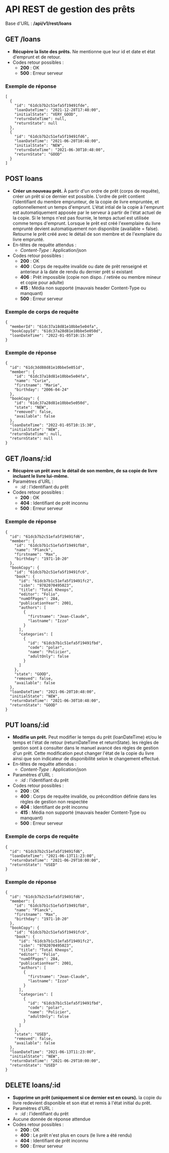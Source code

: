 # API REST de gestion des prêts

Base d'URL : __/api/v1/rest/loans__

## GET /loans

- __Récupère la liste des prêts.__ Ne mentionne que leur id et date et état d'emprunt et de retour.
- Codes retour possibles :
  - __200__ : OK
  - __500__ : Erreur serveur

### Exemple de réponse

```
[
  {
    "id": "61dcb7b2c51efa5f19491fde",
    "loanDateTime": "2021-12-28T17:48:00",
    "initialState": "VERY_GOOD",
    "returnDateTime": null,
    "returnState": null
  },
  {
    "id": "61dcb7b2c51efa5f19491fd6",
    "loanDateTime": "2021-06-20T10:48:00",
    "initialState": "NEW",
    "returnDateTime": "2021-06-30T10:48:00",
    "returnState": "GOOD"
  }
]
```

## POST loans

- __Créer un nouveau prêt.__ À partir d'un ordre de prêt (corps de requête), créer un prêt si ce dernier est possible. L'ordre de prêt contient l'identifiant du membre emprunteur, de la copie de livre empruntée, et optionnellement un temps d'emprunt. L'état intial de la copie à l'emprunt est automatiquement apposée par le serveur à partir de l'état actuel de la copie. Si le temps n'est pas fournie, le temps actuel est utilisée comme temps d'emprunt. Lorsque le prêt est créé l'exemplaire du livre emprunté devient automatiquement non disponible (available = false). Retourne le prêt créé avec le détail de son membre et de l'exmplaire du livre emprunté.
- En-têtes de requête attendus :
  - _Content-Type_ : Application/json
- Codes retour possibles :
  - __200__ : OK
  - __400__ : Corps de requête invalide ou date de prêt renseigné et anterieur à la date de rendu du dernier prêt si existant
  - __406__ : Prêt impossible (copie non dispo. / retirée ou membre mineur et copie pour adulte)
  - __415__ : Média non supporté (mauvais header Content-Type ou manquant)
  - __500__ : Erreur serveur

### Exemple de corps de requête

```
{
  "memberId": "61dc37a18d81e10bbe5e04fa",
  "bookCopyId": "61dc37a28d81e10bbe5e050d",
  "loanDateTime": "2022-01-05T10:15:30"
}
```

### Exemple de réponse

```
{
  "id": "61dc3dd88d81e10bbe5e051d",
  "member": {
    "id": "61dc37a18d81e10bbe5e04fa",
    "name": "Curie",
    "firstname": "Marie",
    "birthday": "2006-04-24"
  },
  "bookCopy": {
    "id": "61dc37a28d81e10bbe5e050d",
    "state": "NEW",
    "removed": false,
    "available": false
  },
  "loanDateTime": "2022-01-05T10:15:30",
  "initialState": "NEW",
  "returnDateTime": null,
  "returnState": null
}
```

## GET /loans/:id

- __Récupère un prêt avec le détail de son membre, de sa copie de livre incluant le livre lui-même.__
- Paramètres d'URL :
  - _:id_ : l'identifiant du prêt
- Codes retour possibles :
  - __200__ : OK
  - __404__ : Identifiant de prêt inconnu
  - __500__ : Erreur serveur

### Exemple de réponse

```
{
  "id": "61dcb7b2c51efa5f19491fd6",
  "member": {
    "id": "61dcb7b1c51efa5f19491fb8",
    "name": "Planck",
    "firstname": "Max",
    "birthday": "1971-10-20"
  },
  "bookCopy": {
    "id": "61dcb7b2c51efa5f19491fc6",
    "book": {
      "id": "61dcb7b1c51efa5f19491fc2",
      "isbn": "9782070495023",
      "title": "Total Kheops",
      "editor": "Folio",
      "numOfPages": 284,
      "publicationYear": 2001,
      "authors": [
        {
          "firstname": "Jean-Claude",
          "lastname": "Izzo"
        }
      ],
      "categories": [
        {
          "id": "61dcb7b1c51efa5f19491fbd",
          "code": "polar",
          "name": "Policier",
          "adultOnly": false
        }
      ]
    },
    "state": "GOOD",
    "removed": false,
    "available": false
  },
  "loanDateTime": "2021-06-20T10:48:00",
  "initialState": "NEW",
  "returnDateTime": "2021-06-30T10:48:00",
  "returnState": "GOOD"
}
```

## PUT loans/:id

- __Modifie un prêt.__ Peut modifier le temps du prêt (loanDateTime) et/ou le temps et l'état de retour (returnDateTime et returnState). les règles de gestion sont à consulter dans le manuel avancé des règles de gestion d'un prêt. Cette modification peut changer l'état de la copie du livre ainsi que son indicateur de disponibilité selon le changement effectué.
- En-têtes de requête attendus :
  - _Content-Type_ : Application/json
- Paramètres d'URL :
  - _:id_ : l'identifiant du prêt
- Codes retour possibles :
  - __200__ : OK
  - __400__ : Corps de requête invalide, ou précondition définie dans les règles de gestion non respectée
  - __404__ : Identifiant de prêt inconnu
  - __415__ : Média non supporté (mauvais header Content-Type ou manquant)
  - __500__ : Erreur serveur

### Exemple de corps de requête

```
{
  "id": "61dcb7b2c51efa5f19491fd6",
  "loanDateTime": "2021-06-13T11:23:00",
  "returnDateTime": "2021-06-29T10:00:00",
  "returnState": "USED"
}
```

### Exemple de réponse

```
{
  "id": "61dcb7b2c51efa5f19491fd6",
  "member": {
    "id": "61dcb7b1c51efa5f19491fb8",
    "name": "Planck",
    "firstname": "Max",
    "birthday": "1971-10-20"
  },
  "bookCopy": {
    "id": "61dcb7b2c51efa5f19491fc6",
    "book": {
      "id": "61dcb7b1c51efa5f19491fc2",
      "isbn": "9782070495023",
      "title": "Total Kheops",
      "editor": "Folio",
      "numOfPages": 284,
      "publicationYear": 2001,
      "authors": [
        {
          "firstname": "Jean-Claude",
          "lastname": "Izzo"
        }
      ],
      "categories": [
        {
          "id": "61dcb7b1c51efa5f19491fbd",
          "code": "polar",
          "name": "Policier",
          "adultOnly": false
        }
      ]
    },
    "state": "USED",
    "removed": false,
    "available": false
  },
  "loanDateTime": "2021-06-13T11:23:00",
  "initialState": "NEW",
  "returnDateTime": "2021-06-29T10:00:00",
  "returnState": "USED"
}
```

## DELETE loans/:id

- __Supprime un prêt (uniquement si ce dernier est en cours).__ la copie du livre redevient disponible et son état et remis à l'état initial du prêt.
- Paramètres d'URL :
  - _:id_ : l'identifiant du prêt
- Aucune donnée de réponse attendue
- Codes retour possibles :
  - __200__ : OK
  - __400__ : Le prêt n'est plus en cours (le livre a été rendu)
  - __404__ : Identifiant de prêt inconnu
  - __500__ : Erreur serveur
